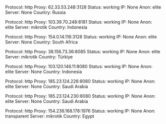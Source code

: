 Protocol: http
Proxy: 62.33.53.248:3128
Status: working
IP: None
Anon: elite
Server: None
Country: Russia

Protocol: http
Proxy: 103.39.70.248:8181
Status: working
IP: None
Anon: elite
Server: mikrotik
Country: Indonesia

Protocol: http
Proxy: 154.0.14.116:3128
Status: working
IP: None
Anon: elite
Server: None
Country: South Africa

Protocol: http
Proxy: 38.156.73.36:8085
Status: working
IP: None
Anon: elite
Server: mikrotik
Country: Türkiye

Protocol: http
Proxy: 103.120.146.11:8080
Status: working
IP: None
Anon: elite
Server: None
Country: Indonesia

Protocol: http
Proxy: 185.23.124.226:8080
Status: working
IP: None
Anon: elite
Server: None
Country: Saudi Arabia

Protocol: http
Proxy: 185.23.124.230:8080
Status: working
IP: None
Anon: elite
Server: None
Country: Saudi Arabia

Protocol: http
Proxy: 154.236.168.178:1976
Status: working
IP: None
Anon: transparent
Server: mikrotik
Country: Egypt

